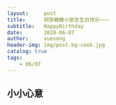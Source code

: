 ```yaml
---
layout:     post
title:      祝张糖糖小朋友生日快乐~~~
subtitle:   HappyBirthday
date:       2020-06-07
author:     xuesong
header-img: img/post-bg-cook.jpg
catalog: true
tags:
    - 06/07
---
```


## 小小心意